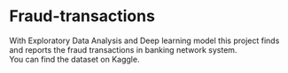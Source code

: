 # Fraud-transactions
With Exploratory Data Analysis and Deep learning model this project finds and reports the fraud transactions in banking network system.  
You can find the dataset on Kaggle.
